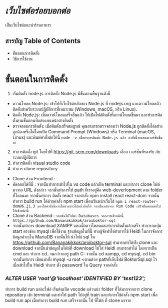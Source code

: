 # *เว็บไซต์อร่อยบอกต่อ*
เป็นเว็บไซต์แนะนำร้านอาหาร

## สารบัญ Table of Contents
* ขั้นตอนการติดตั้ง
* วิธีการใช้งาน

# ขั้นตอนในการติดตั้ง
1. เริ่มติดตั้ง node.js การติดตั้ง Node.js มีขั้นตอนพื้นฐานดังนี้
* ดาวน์โหลด Node.js: เข้าไปที่เว็บไซต์หลักของ Node.js ที่ nodejs.org และดาวน์โหลดตัวติดตั้งสำหรับระบบปฏิบัติการที่เหมาะสม (Windows, macOS, หรือ Linux).
* ติดตั้ง Node.js: เมื่อดาวน์โหลดเสร็จสิ้นแล้ว ให้เปิดไฟล์ติดตั้งที่ดาวน์โหลดขึ้นมา และทำการติดตั้งตามขั้นตอนที่แสดงบนหน้าต่างติดตั้ง
* ตรวจสอบการติดตั้ง: เมื่อติดตั้งเสร็จสมบูรณ์ คุณสามารถตรวจสอบว่า Node.js ถูกติดตั้งได้อย่างถูกต้องหรือไม่โดยเปิด Command Prompt (Windows) หรือ Terminal (macOS, Linux) และพิมพ์คำสั่งต่อไปนี้
``node -v เมื่อทำการติดตั้ง Node.js แล้ว คำสั่งนี้จะแสดงเวอร์ชั่นขึ้นมา``
2. ทำการติดตั้ง git โดยไปที่ https://git-scm.com/downloads เลือก เวอร์ชันที่รองรับ กับระบบปฎิบัติการ
3. ทำการติดตั้ง visual studio code
4. ทำการ clone repository
* Clone ส่วน Frontend :
* คัดลอกได้ที่นี่ : 
จากนั้นทำการเข้าไปใน vs code แล้วเปิด terminal และทำการ clone ไฟล์มาจาก URL ดังกล่าว จากนั้นทำการให้ path ที่เราอยู่คือ web-deverlopment ตาม folder ที่โคลนมา จากนั้นทำการ ติดตั้ง react จากคำสั่ง npm install react react-dom จากนั้นทำการ build run ได้ด้วยคำสั่ง npm start เพื่อนรันหน้าเว็บใส่
``npm i react-router-dom@6.21.3 ลองใส่คำสั่งนี้หากไม่สามารถไปหน้าอื่นได้ จากนั้นหลังจาก Run Code เสร็จขั้นตอนต่อไปให้เข้าหน้านี้``
* Clone ส่วน Backend :
``จากนั้นให้ไปนำ Databases จากการเข้าหน้านี้ https://github.com/Bananakikkok/aroiboktor-sql``
* จากนั้นทำการ download XAMPP และเมื่อดาวโหลดและทำการติดตั้งแล้วเสร็จ ทำการกดปุ่ม start ตรงช่อง mysql เพื่อใช้งาน ฐานข้อมูลในที่นี้ ทางผู้จัดทำได้ทำการใช้ Heidi ในการจัดการข้อมูลต่างๆใน MariaDB จากนั้นให้ นำไฟล์ sql ใน https://github.com/Bananakikkok/aroiboktor-sql สามารถทำได้ทั้ง clone และ download จากนั้นนำข้อมูลในไฟล์ที่ download ไปใส่ Heidi สามารถทำได้ โดยการเปิด cmd และ ทำการ cd..จนกว่าจะอยู่ path C: จากนั้น cd xampp, cd mysql, cd bin จากนั้นทำการ เขียนคำสั่ง mysql -u root <ตามด้วย pathที่เก็บไฟล์ BoktorSql.sql ไว้ เมื่อเข้าไปใน Heidi ทำการ ตั้ง password ใน Query จากคำสั่ง
### *ALTER USER 'root'@'localhost' IDENTIFIED BY 'test123';*
ทำการ build run แต่ละไฟล์ เริ่มต้นเปิด vscode แล้วนนำ folder ที่ได้มากจากการ clone repository  เข้า terminal และทำให้ path ไปอยู่ที่ train และทำการใช้คำสั่ง npm start เพื่อ build run api เมื่อทำการ build run เสร็จจากนั้น ไป ที่ไฟล์ ที่ clone มาจาก
